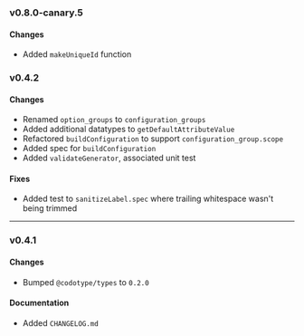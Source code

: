 ### v0.8.0-canary.5

#### Changes

- Added `makeUniqueId` function

### v0.4.2

#### Changes

- Renamed `option_groups` to `configuration_groups`
- Added additional datatypes to `getDefaultAttributeValue`
- Refactored `buildConfiguration` to support `configuration_group.scope`
- Added spec for `buildConfiguration`
- Added `validateGenerator`, associated unit test

#### Fixes

- Added test to `sanitizeLabel.spec` where trailing whitespace wasn't being trimmed

---

### v0.4.1

#### Changes

- Bumped `@codotype/types` to `0.2.0`

#### Documentation

- Added `CHANGELOG.md`
